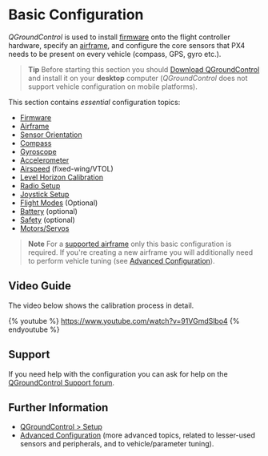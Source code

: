 # Basic Configuration

*QGroundControl* is used to install [firmware](../config/firmware.md) onto the flight controller hardware, specify an [airframe](../config/airframe.md), and configure the core sensors that PX4 needs to be present on every vehicle (compass, GPS, gyro etc.).

> **Tip** Before starting this section you should [Download QGroundControl](http://qgroundcontrol.com/downloads/) and install it on your **desktop** computer (*QGroundControl* does not support vehicle configuration on mobile platforms).

This section contains *essential* configuration topics:

* [Firmware](../config/firmware.md)
* [Airframe](../config/airframe.md)
* [Sensor Orientation](../config/flight_controller_orientation.md)
* [Compass](../config/compass.md)
* [Gyroscope](../config/gyroscope.md)
* [Accelerometer](../config/accelerometer.md)
* [Airspeed](../config/airspeed.md) (fixed-wing/VTOL)
* [Level Horizon Calibration](../config/level_horizon_calibration.md)
* [Radio Setup](../config/radio.md)
* [Joystick Setup](../config/joystick.md)
* [Flight Modes](../config/flight_mode.md) (Optional)
* [Battery](../config/battery.md) (optional)
* [Safety](../config/safety.md) (optional)
* [Motors/Servos](../config/motors.md)

> **Note** For a [supported airframe](../config/airframe.md) only this basic configuration is required. If you're creating a new airframe you will additionally need to perform vehicle tuning (see [Advanced Configuration](../advanced_config/README.md)).


## Video Guide

The video below shows the calibration process in detail.

{% youtube %}
https://www.youtube.com/watch?v=91VGmdSlbo4
{% endyoutube %}


## Support

If you need help with the configuration you can ask for help on the [QGroundControl Support forum](http://discuss.px4.io/c/qgroundcontrol/qgroundcontrol-usage).


## Further Information

* [QGroundControl > Setup](https://docs.qgroundcontrol.com/en/SetupView/SetupView.html)
* [Advanced Configuration](../advanced_config/README.md) (more advanced topics, related to lesser-used sensors and peripherals, and to vehicle/parameter tuning).


